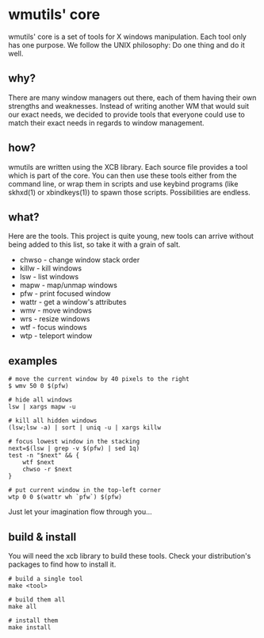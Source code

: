 
wmutils' core
=============

wmutils' core is a set of tools for X windows manipulation. Each tool only has
one purpose. We follow the UNIX philosophy: Do one thing and do it well.

why?
----

There are many window managers out there, each of them having their own strengths and
weaknesses. Instead of writing another WM that would suit our exact needs, we
decided to provide tools that everyone could use to match their exact needs in regards
to window management.

how?
----

wmutils are written using the XCB library. Each source file provides a tool which
is part of the core. You can then use these tools either from the command line,
or wrap them in scripts and use keybind programs (like skhxd(1) or xbindkeys(1))
to spawn those scripts. Possibilities are endless.

what?
-----

Here are the tools. This project is quite young, new tools can arrive
without being added to this list, so take it with a grain of salt.

* chwso - change window stack order
* killw - kill windows
* lsw   - list windows
* mapw  - map/unmap windows
* pfw   - print focused window
* wattr - get a window's attributes
* wmv   - move windows
* wrs   - resize windows
* wtf   - focus windows
* wtp   - teleport window

examples
--------

    # move the current window by 40 pixels to the right
    $ wmv 50 0 $(pfw)

    # hide all windows
    lsw | xargs mapw -u

    # kill all hidden windows
    (lsw;lsw -a) | sort | uniq -u | xargs killw

    # focus lowest window in the stacking
    next=$(lsw | grep -v $(pfw) | sed 1q)
    test -n "$next" && {
        wtf $next
        chwso -r $next
    }

    # put current window in the top-left corner
    wtp 0 0 $(wattr wh `pfw`) $(pfw)

Just let your imagination flow through you...

build & install
---------------

You will need the xcb library to build these tools. Check your distribution's
packages to find how to install it.

    # build a single tool
    make <tool>

    # build them all
    make all

    # install them
    make install
